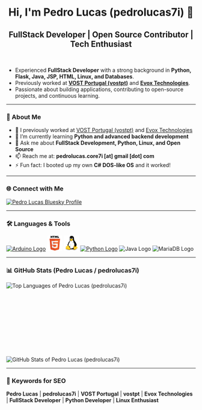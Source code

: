 
<!-- Open Graph Meta Tags -->
<meta property="og:title" content="Pedro Lucas (pedrolucas7i) - FullStack Developer | VOST Portugal | Evox Technologies">
<meta property="og:description" content="Pedro Lucas (pedrolucas7i) is a FullStack Developer with experience in Python, Linux, Java, JSP , C#, and databases. Formerly at VOST Portugal (vostpt) and Evox Technologies.">
<meta property="og:type" content="profile">
<meta property="og:url" content="https://github.com/pedrolucas7i">
<meta property="og:image" content="https://avatars.githubusercontent.com/u/145859069?v=4">

<!-- Twitter Card for Social SEO -->
<meta name="twitter:card" content="summary_large_image">
<meta name="twitter:title" content="Pedro Lucas (pedrolucas7i) - FullStack Developer">
<meta name="twitter:description" content="FullStack Developer | Python | Linux | Open Source Contributor | VOST Portugal | Evox Technologies">
<meta name="twitter:image" content="https://avatars.githubusercontent.com/u/000000?v=4">

<h1 align="center">Hi, I'm Pedro Lucas (pedrolucas7i) 👋</h1>
<h2 align="center">FullStack Developer | Open Source Contributor | Tech Enthusiast</h2>
<br>

- Experienced <strong>FullStack Developer</strong> with a strong background in 
<strong>Python, Flask, Java, JSP, HTML, Linux, and Databases</strong>.  
- Previously worked at <a href="https://github.com/vostpt" target="_blank"><strong>VOST Portugal (vostpt)</strong></a> 
and <a href="https://evox.pt" target="_blank"><strong>Evox Technologies</strong></a>.  
- Passionate about building applications, contributing to open-source projects, 
and continuous learning.

<hr>

<h3>🚀 About Me</h3>
<ul>
  <li>🔭 I previously worked at <a href="https://github.com/vostpt" target="_blank">VOST Portugal (vostpt)</a> and <a href="https://evox.pt" target="_blank">Evox Technologies</a></li>
  <li>🌱 I’m currently learning <strong>Python and advanced backend development</strong></li>
  <li>💬 Ask me about <strong>FullStack Development, Python, Linux, and Open Source</strong></li>
  <li>📫 Reach me at: <strong>pedrolucas.core7i [at] gmail [dot] com</strong></li>
  <li>⚡ Fun fact: I booted up my own <strong>C# DOS-like OS</strong> and it worked!</li>
</ul>

<hr>

<h3>🌐 Connect with Me</h3>
<p align="left">
  <a href="https://bsky.app/profile/pedrolucas7i.bsky.social" target="_blank">
    <img width="45" alt="Pedro Lucas Bluesky Profile" src="https://upload.wikimedia.org/wikipedia/commons/7/7a/Bluesky_Logo.svg">
  </a>
</p>

<hr>

<h3>🛠️ Languages & Tools</h3>
<p align="left">
  <a href="https://www.arduino.cc/" target="_blank"><img src="https://cdn.worldvectorlogo.com/logos/arduino-1.svg" alt="Arduino Logo" width="40" height="40"/></a>
  <a href="https://www.w3.org/html/" target="_blank"><img src="https://raw.githubusercontent.com/devicons/devicon/master/icons/html5/html5-original-wordmark.svg" alt="HTML5 Logo" width="40" height="40"/></a>
  <a href="https://www.linux.org/" target="_blank"><img src="https://raw.githubusercontent.com/devicons/devicon/master/icons/linux/linux-original.svg" alt="Linux Logo" width="40" height="40"/></a>
  <a href="https://www.python.org" target="_blank"><img src="https://techstack-generator.vercel.app/python-icon.svg" alt="Python Logo" width="40" height="40"/></a>
  <img src="https://cdn.jsdelivr.net/gh/devicons/devicon@latest/icons/java/java-original-wordmark.svg" alt="Java Logo" width="40" height="40"/>
  <img src="https://cdn.jsdelivr.net/gh/devicons/devicon@latest/icons/mariadb/mariadb-original-wordmark.svg" alt="MariaDB Logo" width="40" height="40"/>
</p>

<hr>

<h3>📊 GitHub Stats (Pedro Lucas / pedrolucas7i)</h3>
<p>
  <img align="left" height="194px" src="https://github-readme-stats.vercel.app/api/top-langs?username=pedrolucas7i&show_icons=true&theme=tokyonight&locale=en&layout=compact" alt="Top Languages of Pedro Lucas (pedrolucas7i)" />
  <img height="194px" align="center" src="https://github-readme-stats.vercel.app/api?username=pedrolucas7i&show_icons=true&theme=tokyonight&locale=en" alt="GitHub Stats of Pedro Lucas (pedrolucas7i)" />
</p>

<hr>

<h3>📌 Keywords for SEO</h3>
<p>
  <strong>Pedro Lucas</strong> | <strong>pedrolucas7i</strong> | <strong>VOST Portugal</strong> | <strong>vostpt</strong> | <strong>Evox Technologies</strong> | <strong>FullStack Developer</strong> | <strong>Python Developer</strong> | <strong>Linux Enthusiast</strong>
</p>
